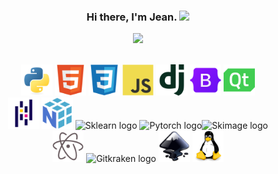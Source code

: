 <h3 align="center">
  Hi there, I'm Jean. 
  <img src="https://media.giphy.com/media/hvRJCLFzcasrR4ia7z/giphy.gif" width="28">
</h3>

<p align="center">
  <a href="https://github.com/DenverCoder1/readme-typing-svg"><img src="https://readme-typing-svg.herokuapp.com/?lines=Biomedical%20Engineer;IA%20and%20Machine%20learning%20Engineer;Self-taught%20full-stack%20developer;8%20years%20of%20coding%20experience;Python%20lover;Always%20learning%20new%20things&font=Fira%20Code&center=true&width=440&height=45&color=f75c7e&vCenter=true&size=22"></a>
</p> <br>



<div align="center">
<img  src="https://raw.githubusercontent.com/devicons/devicon/master/icons/python/python-original.svg" alt="Python logo" width="50"/> <img
src="https://raw.githubusercontent.com/devicons/devicon/master/icons/html5/html5-original.svg" alt="HTML logo" width="50"/> <img
src="https://raw.githubusercontent.com/devicons/devicon/master/icons/css3/css3-original.svg" alt="CSS logo" width="50"/> <img
src="https://raw.githubusercontent.com/devicons/devicon/master/icons/javascript/javascript-original.svg" alt="Javascript logo" width="50"/> <img
src="https://raw.githubusercontent.com/devicons/devicon/master/icons/django/django-plain.svg" alt="Django logo" width="50"/>  <img
src="https://raw.githubusercontent.com/devicons/devicon/master/icons/bootstrap/bootstrap-original.svg" alt="Bootstrap logo" width="50"/> <img
src="https://raw.githubusercontent.com/devicons/devicon/master/icons/qt/qt-original.svg" alt="Qt logo" width="50"/> <br><img 
src="https://raw.githubusercontent.com/devicons/devicon/master/icons/pandas/pandas-original.svg" alt="Pandas logo" width="50"/> <img
src="https://raw.githubusercontent.com/devicons/devicon/master/icons/numpy/numpy-original.svg" alt="Numpy logo" width="50"/> <img 
src="https://github.com/scikit-learn/scikit-learn/blob/main/doc/logos/scikit-learn-logo.png" alt="Sklearn logo" width="70"/>  <img
src="https://avatars.githubusercontent.com/u/21957446?v=4" alt="Pytorch logo" width="50"/><img 
src="https://github.com/scikit-image/skimage-branding/blob/main/logo/green_orange_snake.png" alt="Skimage logo" width="50"/> <br><img 
src="https://raw.githubusercontent.com/devicons/devicon/master/icons/atom/atom-original.svg" alt="Atom logo" width="50"/> <img
src="https://user-images.githubusercontent.com/2437911/62945705-2e111300-bdd7-11e9-8f82-cffa978d1071.png" alt="Gitkraken logo" width="50"/> <img
src="https://raw.githubusercontent.com/devicons/devicon/master/icons/inkscape/inkscape-original.svg" alt="Inkscape logo" width="50"/> <img src="https://raw.githubusercontent.com/devicons/devicon/master/icons/linux/linux-original.svg" alt="Linux logo" width="50"/>
</div>
